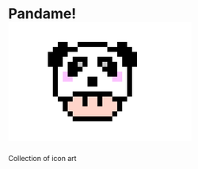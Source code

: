 # Pandame!![pandame](https://raw.githubusercontent.com/genboy/icon-art/master/pandame.png)
Collection of icon art
